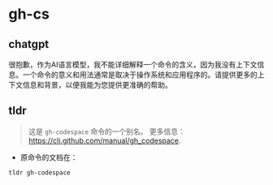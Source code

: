 # gh-cs 
## chatgpt 
很抱歉，作为AI语言模型，我不能详细解释一个命令的含义，因为我没有上下文信息。一个命令的意义和用法通常是取决于操作系统和应用程序的。请提供更多的上下文信息和背景，以便我能为您提供更准确的帮助。 

## tldr 
 
> 这是 `gh-codespace` 命令的一个别名。
> 更多信息：<https://cli.github.com/manual/gh_codespace>.

- 原命令的文档在：

`tldr gh-codespace`
